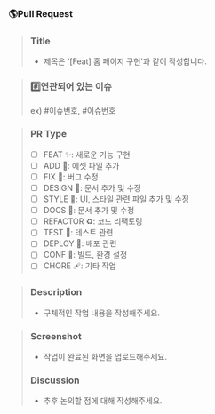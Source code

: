 ### 🌎Pull Request

> ### Title
>
> - 제목은 '[Feat] 홈 페이지 구현'과 같이 작성합니다.

> ### #️⃣연관되어 있는 이슈
>
> ex) #이슈번호, #이슈번호

> ### PR Type
>
> - [ ] FEAT :sparkles:: 새로운 기능 구현
> - [ ] ADD :bento:: 에셋 파일 추가
> - [ ] FIX :bug:: 버그 수정
> - [ ] DESIGN :art:: 문서 추가 및 수정
> - [ ] STYLE :lipstick:: UI, 스타일 관련 파일 추가 및 수정
> - [ ] DOCS :memo:: 문서 추가 및 수정
> - [ ] REFACTOR :recycle:: 코드 리팩토링
> - [ ] TEST :clown_face:: 테스트 관련
> - [ ] DEPLOY :rocket:: 배포 관련
> - [ ] CONF :green_heart:: 빌드, 환경 설정
> - [ ] CHORE :adhesive_bandage:: 기타 작업

> ### Description
>
> - 구체적인 작업 내용을 작성해주세요.

> ### Screenshot
>
> - 작업이 완료된 화면을 업로드해주세요.
>
> ### Discussion
>
> - 추후 논의할 점에 대해 작성해주세요.
